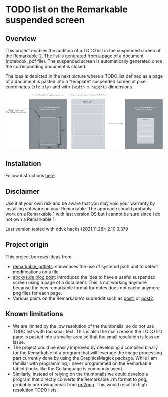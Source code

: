 # TODO list on the Remarkable suspended screen

## Overview

This project enables the addition of a TODO list in the suspended screen of the Remarkable 2. The list is generated from a page of a document (notebook, pdf file). The suspended screen is automatically generated once the corresponding document is closed.

The idea is depicted in the next picture where a TODO list defined as a page of a document is pasted into a "template" suspended screen at pixel coordinates `(tlx,tly)` and with `(width x height)` dimensions. 

![overview](overview.png)

## Installation

Follow instructions [here](installation.md).

## Disclaimer

Use it at your own risk and be aware that you may void your warranty by installing software on your Remarkable. The approach should probably work on a Remarkable 1 with last version OS but I cannot be sure since I do not own a Remarkable 1.

Last version tested with ddvk hacks (2021.11.28): 2.10.3.379

## Project origin

This project borrows ideas from:
- [remarkable_pdflets](https://github.com/Evidlo/remarkable_pdflets): showcases the use of systemd path unit to detect modifications on a file.
- [abcxyz.de blog post](http://abcxyz.de/2017/12/07/turn-rms-suspended-screen-in-something-useful/): introduced the idea to have a useful suspended screen using a page of a document. This is not working anymore because the new remarkable format for notes does not cache anymore png files for each page. 
- Various posts on the Remarkable's subreddit such as [post1](https://www.reddit.com/r/RemarkableTablet/comments/nb019i/need_help_with_small_modification_suspended/?utm_source=amp&utm_medium=&utm_content=post_title) or [post2](https://www.reddit.com/r/RemarkableTablet/comments/hg979z/has_anybody_done_this_hack_for_the_suspended/).

## Known limitations

- We are limited by the low resolution of the thumbnails, so do not use TODO lists with too small text. This is also the main reason the TODO list page is pasted into a smaller area so that the small resolution is less an issue.
- The project could be easily improved by developing a compiled binary for the Remarkable of a program that will leverage the image processing part currently done by using the GraphicsMagick package. While I am familiar with programming, I never programmed on the Remarkable tablet (looks like the Go language is commonly used).
- Similarly, instead of relying on the thumbnails we could develop a program that directly converts the Remarkable .rm format to png, probably borrowing ideas from [rm2png](https://github.com/pdbeckwith/rm2png). This would result in high resolution TODO lists.
